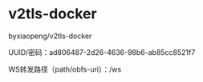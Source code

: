 # v2tls-docker

byxiaopeng/v2tls-docker


UUID/密码：ad806487-2d26-4636-98b6-ab85cc8521f7

WS转发路径（path/obfs-uri）：/ws
